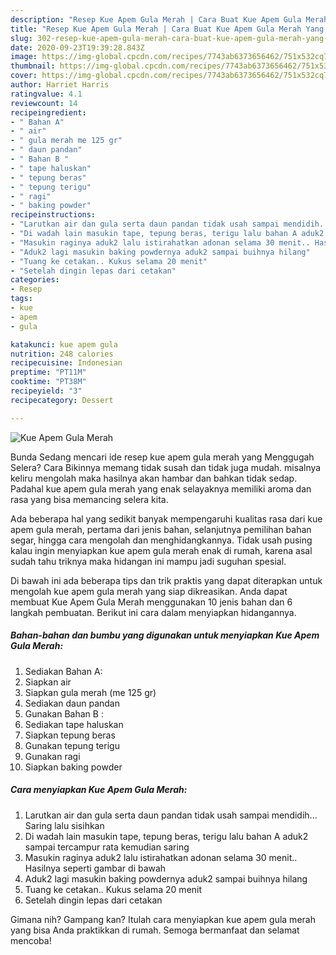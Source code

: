 ```yaml
---
description: "Resep Kue Apem Gula Merah | Cara Buat Kue Apem Gula Merah Yang Sempurna"
title: "Resep Kue Apem Gula Merah | Cara Buat Kue Apem Gula Merah Yang Sempurna"
slug: 302-resep-kue-apem-gula-merah-cara-buat-kue-apem-gula-merah-yang-sempurna
date: 2020-09-23T19:39:28.843Z
image: https://img-global.cpcdn.com/recipes/7743ab6373656462/751x532cq70/kue-apem-gula-merah-foto-resep-utama.jpg
thumbnail: https://img-global.cpcdn.com/recipes/7743ab6373656462/751x532cq70/kue-apem-gula-merah-foto-resep-utama.jpg
cover: https://img-global.cpcdn.com/recipes/7743ab6373656462/751x532cq70/kue-apem-gula-merah-foto-resep-utama.jpg
author: Harriet Harris
ratingvalue: 4.1
reviewcount: 14
recipeingredient:
- " Bahan A"
- " air"
- " gula merah me 125 gr"
- " daun pandan"
- " Bahan B "
- " tape haluskan"
- " tepung beras"
- " tepung terigu"
- " ragi"
- " baking powder"
recipeinstructions:
- "Larutkan air dan gula serta daun pandan tidak usah sampai mendidih... Saring lalu sisihkan"
- "Di wadah lain masukin tape, tepung beras, terigu lalu bahan A aduk2 sampai tercampur rata kemudian saring"
- "Masukin raginya aduk2 lalu istirahatkan adonan selama 30 menit.. Hasilnya seperti gambar di bawah"
- "Aduk2 lagi masukin baking powdernya aduk2 sampai buihnya hilang"
- "Tuang ke cetakan.. Kukus selama 20 menit"
- "Setelah dingin lepas dari cetakan"
categories:
- Resep
tags:
- kue
- apem
- gula

katakunci: kue apem gula 
nutrition: 248 calories
recipecuisine: Indonesian
preptime: "PT11M"
cooktime: "PT38M"
recipeyield: "3"
recipecategory: Dessert

---
```



![Kue Apem Gula Merah](https://img-global.cpcdn.com/recipes/7743ab6373656462/751x532cq70/kue-apem-gula-merah-foto-resep-utama.jpg)

Bunda Sedang mencari ide resep kue apem gula merah yang Menggugah Selera? Cara Bikinnya memang tidak susah dan tidak juga mudah. misalnya keliru mengolah maka hasilnya akan hambar dan bahkan tidak sedap. Padahal kue apem gula merah yang enak selayaknya memiliki aroma dan rasa yang bisa memancing selera kita.

Ada beberapa hal yang sedikit banyak mempengaruhi kualitas rasa dari kue apem gula merah, pertama dari jenis bahan, selanjutnya pemilihan bahan segar, hingga cara mengolah dan menghidangkannya. Tidak usah pusing kalau ingin menyiapkan kue apem gula merah enak di rumah, karena asal sudah tahu triknya maka hidangan ini mampu jadi suguhan spesial.




Di bawah ini ada beberapa tips dan trik praktis yang dapat diterapkan untuk mengolah kue apem gula merah yang siap dikreasikan. Anda dapat membuat Kue Apem Gula Merah menggunakan 10 jenis bahan dan 6 langkah pembuatan. Berikut ini cara dalam menyiapkan hidangannya.

<!--inarticleads1-->

##### Bahan-bahan dan bumbu yang digunakan untuk menyiapkan Kue Apem Gula Merah:

1. Sediakan  Bahan A:
1. Siapkan  air
1. Siapkan  gula merah (me 125 gr)
1. Sediakan  daun pandan
1. Gunakan  Bahan B :
1. Sediakan  tape haluskan
1. Siapkan  tepung beras
1. Gunakan  tepung terigu
1. Gunakan  ragi
1. Siapkan  baking powder




<!--inarticleads2-->

##### Cara menyiapkan Kue Apem Gula Merah:

1. Larutkan air dan gula serta daun pandan tidak usah sampai mendidih... Saring lalu sisihkan
1. Di wadah lain masukin tape, tepung beras, terigu lalu bahan A aduk2 sampai tercampur rata kemudian saring
1. Masukin raginya aduk2 lalu istirahatkan adonan selama 30 menit.. Hasilnya seperti gambar di bawah
1. Aduk2 lagi masukin baking powdernya aduk2 sampai buihnya hilang
1. Tuang ke cetakan.. Kukus selama 20 menit
1. Setelah dingin lepas dari cetakan




Gimana nih? Gampang kan? Itulah cara menyiapkan kue apem gula merah yang bisa Anda praktikkan di rumah. Semoga bermanfaat dan selamat mencoba!
